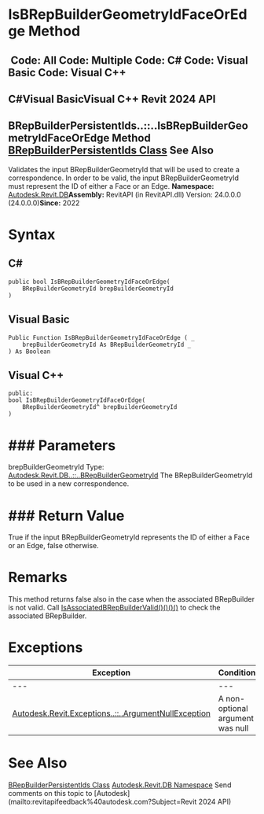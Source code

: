 # IsBRepBuilderGeometryIdFaceOrEdge Method

﻿
 Code: All Code: Multiple Code: C# Code: Visual Basic Code: Visual C++   
---  
C#Visual BasicVisual C++
Revit 2024 API  
---  
BRepBuilderPersistentIds..::..IsBRepBuilderGeometryIdFaceOrEdge Method   
[BRepBuilderPersistentIds Class](c9dd5c21-1d35-9f12-ec28-553e699a6ee2.md "BRepBuilderPersistentIds Class") See Also  
---  
Validates the input BRepBuilderGeometryId that will be used to create a correspondence. In order to be valid, the input BRepBuilderGeometryId must represent the ID of either a Face or an Edge. 
**Namespace:** [Autodesk.Revit.DB](87546ba7-461b-c646-cbb1-2cb8f5bff8b2.md "Autodesk.Revit.DB Namespace")**Assembly:** RevitAPI (in RevitAPI.dll) Version: 24.0.0.0 (24.0.0.0)**Since:** 2022 
# Syntax
C#  
---  
```text
public bool IsBRepBuilderGeometryIdFaceOrEdge(
	BRepBuilderGeometryId brepBuilderGeometryId
)
```
  
Visual Basic  
---  
```text
Public Function IsBRepBuilderGeometryIdFaceOrEdge ( _
	brepBuilderGeometryId As BRepBuilderGeometryId _
) As Boolean
```
  
Visual C++  
---  
```text
public:
bool IsBRepBuilderGeometryIdFaceOrEdge(
	BRepBuilderGeometryId^ brepBuilderGeometryId
)
```
  
# ### Parameters
brepBuilderGeometryId
    Type: [Autodesk.Revit.DB..::..BRepBuilderGeometryId](f7d0b679-926a-9f1d-8f2a-dda9c2f3fe7a.md "BRepBuilderGeometryId Class") The BRepBuilderGeometryId to be used in a new correspondence. 
# ### Return Value
True if the input BRepBuilderGeometryId represents the ID of either a Face or an Edge, false otherwise. 
# Remarks
This method returns false also in the case when the associated BRepBuilder is not valid. Call [IsAssociatedBRepBuilderValid()()()()](817496ab-6542-91cf-247d-6455add3df09.md "IsAssociatedBRepBuilderValid Method") to check the associated BRepBuilder. 
# Exceptions
| Exception | Condition |
| --- | --- |
| --- | --- |
| [Autodesk.Revit.Exceptions..::..ArgumentNullException](631e1424-60f4-929b-4e52-dda9dcd26316.md "ArgumentNullException Class") | A non-optional argument was null |

# See Also
[BRepBuilderPersistentIds Class](c9dd5c21-1d35-9f12-ec28-553e699a6ee2.md "BRepBuilderPersistentIds Class")
[Autodesk.Revit.DB Namespace](87546ba7-461b-c646-cbb1-2cb8f5bff8b2.md "Autodesk.Revit.DB Namespace")
Send comments on this topic to [Autodesk](mailto:revitapifeedback%40autodesk.com?Subject=Revit 2024 API)